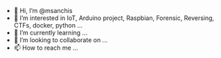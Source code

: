 - 👋 Hi, I’m @msanchis
- 👀 I’m interested in IoT, Arduino project, Raspbian, Forensic, Reversing, CTFs, docker, python ...
- 🌱 I’m currently learning ...
- 💞️ I’m looking to collaborate on ...
- 📫 How to reach me ...
<!---
msanchis/msanchis is a ✨ special ✨ repository because its `README.md` (this file) appears on your GitHub profile.
You can click the Preview link to take a look at your changes.
Q1RGX0I0VDAxezNzVDRfVjNaX00zX1AxbGw0U3QzfQ--->

